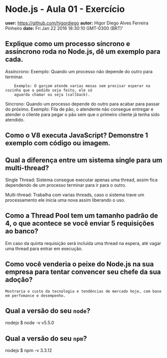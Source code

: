 # Node.js - Aula 01 - Exercício
**user:** https://github.com/higordiego
**autor:** Higor Diego Alves Ferreira Pinheiro
**date:** Fri Jan 22 2016 18:30:10 GMT-0300 (BRT)'

## Explique como um processo síncrono e assíncrono roda no Node.js, dê um exemplo para cada.

Assíncrono:
	Exemplo: 
		Quando um processo não depende do outro para terminar.

		Exemplo: O garçom atende varias mesas sem precisar esperar na cozinha que o pedido seja feito, ele só 
		aguarda chamar ou seja (callback).

Síncrono:
	Quando um processo depende do outro para acabar para passar do próximo.
	Exemplo: Fila de pão, o atendente não consegue entregar e atender o cliente para pegar o pão sem que o primeiro cliente
	já tenha sido atendido.

## Como o V8 executa JavaScript? Demonstre 1 exemplo com código ou imagem.



## Qual a diferença entre um sistema single para um multi-thread?

Single Thread: Sistema consegue executar apenas uma thread, assim fica dependendo de um processo terminar para ir para o outro.

Multi-thread: Trabalha com varias threads, caso o sistema trave um processamento ele inicia uma nova assim liberando o uso.

## Como a Thread Pool tem um tamanho padrão de 4, o que acontece se você enviar 5 requisições ao banco?


Em caso da quinta requisição será incluída uma thread na espera, até vagar uma thread para entrar em execução.

## Como você venderia o peixe do Node.js na sua empresa para tentar convencer seu chefe da sua adoção?
	
	Mostraria o custo da tecnologia e tendências de mercado hoje, com base em perfomance e desempenho.

## Qual a versão do seu `node`?

nodejs $ node -v
v5.5.0


## Qual a versão do seu `npm`?

nodejs $ npm -v 
3.3.12

